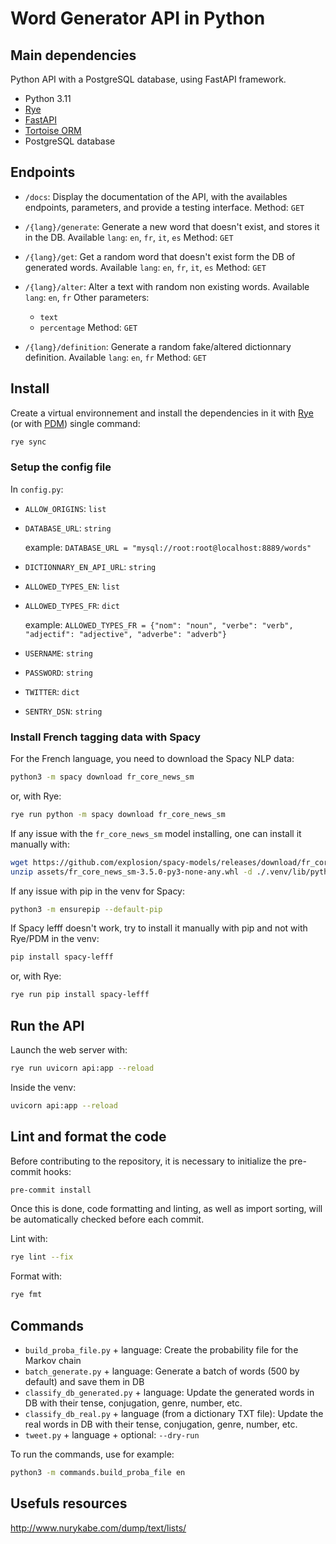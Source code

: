 # Word Generator API in Python


## Main dependencies

Python API with a PostgreSQL database, using FastAPI framework.

- Python 3.11
- [Rye](https://rye-up.com/)
- [FastAPI](https://fastapi.tiangolo.com/)
- [Tortoise ORM](https://tortoise-orm.readthedocs.io/)
- PostgreSQL database


## Endpoints

- `/docs`:
  Display the documentation of the API, with the availables endpoints, parameters, and provide a testing interface.
  Method: `GET`

- `/{lang}/generate`:
  Generate a new word that doesn't exist, and stores it in the DB.
  Available `lang`: `en`, `fr`, `it`, `es`
  Method: `GET`

- `/{lang}/get`:
  Get a random word that doesn't exist form the DB of generated words.
  Available `lang`: `en`, `fr`, `it`, `es`
  Method: `GET`

- `/{lang}/alter`:
  Alter a text with random non existing words.
  Available `lang`: `en`, `fr`
  Other parameters:
    - `text`
    - `percentage`
  Method: `GET`

- `/{lang}/definition`:
  Generate a random fake/altered dictionnary definition.
  Available `lang`: `en`, `fr`
  Method: `GET`


## Install

Create a virtual environnement and install the dependencies in it with [Rye](https://rye-up.com/) (or with [PDM](https://pdm.fming.dev/)) single command:
```bash
rye sync
```

### Setup the config file

In `config.py`:

- `ALLOW_ORIGINS`: `list`
- `DATABASE_URL`: `string`

    example: `DATABASE_URL = "mysql://root:root@localhost:8889/words"`

- `DICTIONNARY_EN_API_URL`: `string`
- `ALLOWED_TYPES_EN`: `list`
- `ALLOWED_TYPES_FR`: `dict`

    example: `ALLOWED_TYPES_FR = {"nom": "noun", "verbe": "verb", "adjectif": "adjective", "adverbe": "adverb"}`

- `USERNAME`: `string`
- `PASSWORD`: `string`
- `TWITTER`: `dict`
- `SENTRY_DSN`: `string`

### Install French tagging data with Spacy

For the French language, you need to download the Spacy NLP data:
```bash
python3 -m spacy download fr_core_news_sm
```
or, with Rye:
```bash
rye run python -m spacy download fr_core_news_sm
```

If any issue with the `fr_core_news_sm` model installing, one can install it manually with:
```bash
wget https://github.com/explosion/spacy-models/releases/download/fr_core_news_sm-3.5.0/fr_core_news_sm-3.5.0-py3-none-any.whl -P ./assets
unzip assets/fr_core_news_sm-3.5.0-py3-none-any.whl -d ./.venv/lib/python3.11/site-packages
```

If any issue with pip in the venv for Spacy:
```bash
python3 -m ensurepip --default-pip
```

If Spacy lefff doesn't work, try to install it manually with pip and not with Rye/PDM in the venv:
```bash
pip install spacy-lefff
```
or, with Rye:
```bash
rye run pip install spacy-lefff
```


## Run the API

Launch the web server with:
```bash
rye run uvicorn api:app --reload
```

Inside the venv:
```bash
uvicorn api:app --reload
```

## Lint and format the code

Before contributing to the repository, it is necessary to initialize the pre-commit hooks:
```bash
pre-commit install
```
Once this is done, code formatting and linting, as well as import sorting, will be automatically checked before each commit.

Lint with:
```bash
rye lint --fix
```

Format with:
```bash
rye fmt
```

## Commands

  - `build_proba_file.py` + language: Create the probability file for the Markov chain
  - `batch_generate.py` + language: Generate a batch of words (500 by default) and save them in DB
  - `classify_db_generated.py` + language: Update the generated words in DB with their tense, conjugation, genre, number, etc.
  - `classify_db_real.py` + language (from a dictionary TXT file): Update the real words in DB with their tense, conjugation, genre, number, etc.
  - `tweet.py` + language + optional: `--dry-run`

To run the commands, use for example:
```bash
python3 -m commands.build_proba_file en
```


## Usefuls resources

http://www.nurykabe.com/dump/text/lists/
